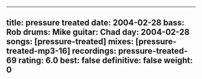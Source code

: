
---
title: pressure treated
date: 2004-02-28
bass:	Rob
drums:	Mike
guitar:	Chad
day: 2004-02-28
songs: [pressure-treated]
mixes: [pressure-treated-mp3-16]
recordings: pressure-treated-69
rating: 6.0
best: false
definitive: false
weight: 0
---
